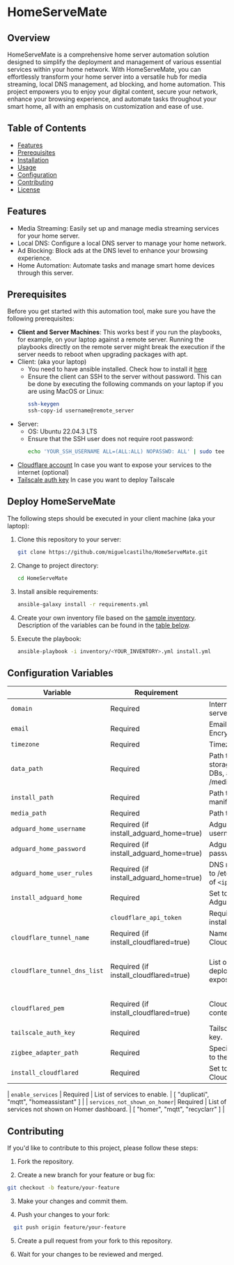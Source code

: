 # HomeServeMate

## Overview

HomeServeMate is a comprehensive home server automation solution designed to simplify the deployment and management of various essential services within your home network.
With HomeServeMate, you can effortlessly transform your home server into a versatile hub for media streaming, local DNS management, ad blocking, and home automation. 
This project empowers you to enjoy your digital content, secure your network, enhance your browsing experience, and automate tasks throughout your smart home, all with an emphasis on customization and ease of use.

## Table of Contents

- [Features](#features)
- [Prerequisites](#prerequisites)
- [Installation](#installation)
- [Usage](#usage)
- [Configuration](#configuration)
- [Contributing](#contributing)
- [License](#license)

## Features

- Media Streaming: Easily set up and manage media streaming services for your home server.
- Local DNS: Configure a local DNS server to manage your home network.
- Ad Blocking: Block ads at the DNS level to enhance your browsing experience.
- Home Automation: Automate tasks and manage smart home devices through this server.

## Prerequisites

Before you get started with this automation tool, make sure you have the following prerequisites:

- **Client and Server Machines**: This works best if you run the playbooks, for example, on your laptop against a remote server. Running the playbooks directly on the remote server might break the execution if the server needs to reboot when upgrading packages with apt.
- Client: (aka your laptop)
  - You need to have ansible installed. Check how to install it [here](https://docs.ansible.com/ansible/latest/installation_guide/intro_installation.html#installing-and-upgrading-ansible-with-pipx)
  - Ensure the client can SSH to the server without password. This can be done by executing the following commands on your laptop if you are using MacOS or Linux:
    ```bash
    ssh-keygen
    ssh-copy-id username@remote_server
    ```
- Server:
  - OS: Ubuntu 22.04.3 LTS
  - Ensure that the SSH user does not require root password:
    ```bash
    echo 'YOUR_SSH_USERNAME ALL=(ALL:ALL) NOPASSWD: ALL' | sudo tee /etc/sudoers.d/YOUR_SSH_USERNAME
    ```
- [Cloudflare account](https://dash.cloudflare.com/sign-up) In case you want to expose your services to the internet (optional)
- [Tailscale auth key](https://tailscale.com/kb/1085/auth-keys/#step-1-generate-an-auth-key) In case you want to deploy Tailscale

## Deploy HomeServeMate

The following steps should be executed in your client machine (aka your laptop):
1. Clone this repository to your server:
   ```bash
   git clone https://github.com/miguelcastilho/HomeServeMate.git
   ```
2. Change to project directory:
   ```bash
   cd HomeServeMate
   ```
2. Install ansible requirements:
   ```bash
   ansible-galaxy install -r requirements.yml
   ```
3. Create your own inventory file based on the [sample inventory](inventory/inventory.yml).  
   Description of the variables can be found in the [table below](#configuration-variables).

4. Execute the playbook:
   ```bash
   ansible-playbook -i inventory/<YOUR_INVENTORY>.yml install.yml
   ```

## Configuration Variables

| Variable                    | Requirement                    | Description                                       | Example Value              |
|-----------------------------|--------------------------------|---------------------------------------------------|----------------------------|
| `domain`                    | Required                       | Internet domain for your server.                | example.com                |
| `email`                     | Required                       | Email address for Let's Encrypt certificates.   | user@example.com           |
| `timezone`                  | Required                       | Timezone.                                        | Europe/Amsterdam           |
| `data_path`                 | Required                       | Path to persistent storage for configs, DBs, and logs (e.g., /mediabox). | /mediabox |
| `install_path`              | Required                       | Path to installation manifests and files.      | /opt/myapp                |
| `media_path`                | Required                       | Path to media storage.                           | /media/storage            |
| `adguard_home_username`     | Required (if install_adguard_home=true)  | Adguard Home username.             | myusername                |
| `adguard_home_password`     | Required (if install_adguard_home=true)  | Adguard Home password.             | mysecretpassword           |
| `adguard_home_user_rules`   | Required (if install_adguard_home=true)  | DNS resolution similar to /etc/hosts in the form of `<ip_address dns>`. | 192.168.1.1 myhostname |
| `install_adguard_home`      | Required                       | Set to `true` to install Adguard Home.          | true                      |
| |`cloudflare_api_token`      | Required (if install_cloudflared=true)                      | Cloudflare API token.                            | YOUR_CLOUDFLARE_API_TOKEN |
| `cloudflare_tunnel_name`    | Required (if install_cloudflared=true)                      | Name of the Cloudflared tunnel.                 | my-tunnel                 |
| `cloudflare_tunnel_dns_list`| Required (if install_cloudflared=true)                      | List of services deployed on k3s to expose to the internet. | [ {"name": "service1", "port": 8080}, {"name": "service2", "port": 9000} ] |
| `cloudflared_pem`           | Required (if install_cloudflared=true)                      | Cloudflared PEM file content.                   | -----BEGIN CERTIFICATE-----\n...  |
| `tailscale_auth_key`        | Required                       | Tailscale authentication key.                   | my-tailscale-auth-key     |
| `zigbee_adapter_path`       | Required                       | Specify the connection to the Zigbee adapter.  | /dev/ttyUSB0              |
| `install_cloudflared`       | Required                       | Set to `true` to install Cloudflared.           | true                      |

| `enable_services`           | Required                       | List of services to enable.                     | [ "duplicati", "mqtt", "homeassistant" ] |
| `services_not_shown_on_homer`| Required                    | List of services not shown on Homer dashboard.  | [ "homer", "mqtt", "recyclarr" ] |


## Contributing
If you'd like to contribute to this project, please follow these steps:

1. Fork the repository.

2. Create a new branch for your feature or bug fix:

  ```bash
  git checkout -b feature/your-feature
  ```

3. Make your changes and commit them.

4. Push your changes to your fork:

  ```bash
    git push origin feature/your-feature
  ```

5. Create a pull request from your fork to this repository.

6. Wait for your changes to be reviewed and merged.



